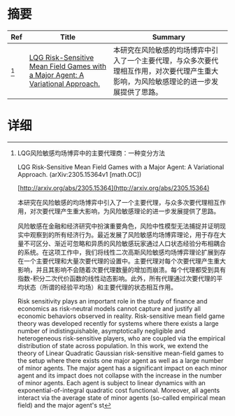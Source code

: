 # 摘要

| Ref | Title | Summary |
| --- | --- | --- |
| [^1] | [LQG Risk-Sensitive Mean Field Games with a Major Agent: A Variational Approach.](http://arxiv.org/abs/2305.15364) | 本研究在风险敏感的均场博弈中引入了一个主要代理，与众多次要代理相互作用，对次要代理产生重大影响，为风险敏感理论的进一步发展提供了思路。 |

# 详细

[^1]: LQG风险敏感均场博弈中的主要代理商：一种变分方法

    LQG Risk-Sensitive Mean Field Games with a Major Agent: A Variational Approach. (arXiv:2305.15364v1 [math.OC])

    [http://arxiv.org/abs/2305.15364](http://arxiv.org/abs/2305.15364)

    本研究在风险敏感的均场博弈中引入了一个主要代理，与众多次要代理相互作用，对次要代理产生重大影响，为风险敏感理论的进一步发展提供了思路。

    

    风险敏感在金融和经济研究中扮演重要角色，风险中性模型无法捕捉并证明现实中观察到的所有经济行为。最近发展了风险敏感均场博弈理论，用于存在大量不可区分、渐近可忽略和异质的风险敏感玩家通过人口状态经验分布相耦合的系统。在这项工作中，我们将线性二次高斯风险敏感均场博弈理论扩展到存在一个主要代理和大量次要代理的设置中。主要代理对每个次要代理产生重大影响，并且其影响不会随着次要代理数量的增加而崩溃。每个代理都受到具有指数-积分二次代价函数的线性动态影响。此外，所有代理通过次要代理的平均状态（所谓的经验平均场）和主要代理的状态相互作用。

    Risk sensitivity plays an important role in the study of finance and economics as risk-neutral models cannot capture and justify all economic behaviors observed in reality. Risk-sensitive mean field game theory was developed recently for systems where there exists a large number of indistinguishable, asymptotically negligible and heterogeneous risk-sensitive players, who are coupled via the empirical distribution of state across population. In this work, we extend the theory of Linear Quadratic Gaussian risk-sensitive mean-field games to the setup where there exists one major agent as well as a large number of minor agents. The major agent has a significant impact on each minor agent and its impact does not collapse with the increase in the number of minor agents. Each agent is subject to linear dynamics with an exponential-of-integral quadratic cost functional. Moreover, all agents interact via the average state of minor agents (so-called empirical mean field) and the major agent's st
    

